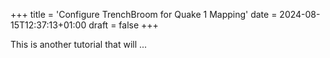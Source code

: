 +++
title = 'Configure TrenchBroom for Quake 1 Mapping'
date = 2024-08-15T12:37:13+01:00
draft = false
+++

This is another tutorial that will ...
